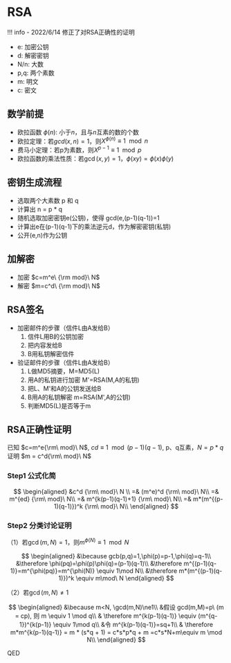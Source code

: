 # RSA

!!! info
    - 2022/6/14 修正了对RSA正确性的证明 
- e: 加密公钥
- d: 解密密钥
- N/n: 大数
- p,q: 两个素数
- m: 明文
- c: 密文

## 数学前提

- 欧拉函数 $\phi(n)$: 小于$n$，且与$n$互素的数的个数
- 欧拉定理：若$gcd(x,n)=1$，则$X^{\phi(n)}\equiv 1\mod n$
- 费马小定理：若p为素数，则$X^{p-1}\equiv 1 \mod p$
- 欧拉函数的乘法性质：若$\gcd(x,y)=1$，$\phi(xy)=\phi(x)\phi(y)$

## 密钥生成流程

- 选取两个大素数 p 和 q
- 计算出 n = p * q
- 随机选取加密密钥e(公钥)，使得 gcd(e,(p-1)(q-1))=1
- 计算出e在(p-1)(q-1)下的乘法逆元d，作为解密密钥(私钥)
- 公开(e,n)作为公钥

## 加解密

- 加密 $c=m^e\ {\rm mod}\ N$
- 解密 $m=c^d\ {\rm mod}\ N$

## RSA签名

- 加密邮件的步骤（信件L由A发给B）
    1. 信件L用B的公钥加密
    2. 把内容发给B
    3. B用私钥解密信件
- 验证邮件的步骤（信件L由A发给B）
    1. L做MD5摘要，M=MD5(L)
    2. 用A的私钥进行加密 M'=RSA(M,A的私钥)
    3. 把L、M'和A的公钥发送给B
    4. B用A的私钥解密 m=RSA(M',A的公钥)
    5. 判断MD5(L)是否等于m

## RSA正确性证明

已知 $c=m^e{\rm\ mod}\ N$, $cd\equiv 1 \mod (p-1)(q-1)$, p、q互素，$N=p*q$
证明 $m = c^d{\rm\ mod}\ N$

### Step1 公式化简

$$
\begin{aligned}
&c^d {\rm\ mod}\ N \\
=& (m^e)^d {\rm\ mod}\ N\\
=& m^{ed} {\rm\ mod}\ N\\
=& m^{k(p-1)(q-1)+1} {\rm\ mod}\ N\\
=& m*(m^{(p-1)(q-1)})^k {\rm\ mod}\ N\\
\end{aligned}
$$

### Step2 分类讨论证明

（1）若$\gcd(m,N)=1$，则$m^{\phi(N)}\equiv 1\mod N$

$$
\begin{aligned}
&\because gcb(p,q)=1,\phi(p)=p-1,\phi(q)=q-1\\
&\therefore \phi(pq)=\phi(p)\phi(q)=(p-1)(q-1)\\
&\therefore m^{(p-1)(q-1)}=m^{\phi(pq)}=m^{\phi(N)} \equiv 1\mod N\\
&\therefore m*(m^{(p-1)(q-1)})^k \equiv m\mod\ N
\end{aligned}
$$

（2）若$\gcd(m,N)\ne 1$

$$
\begin{aligned}
&\because m<N, \gcd(m,N)\ne1\\
&假设 gcd(m,M)=p\ (m = cp), 则 m \equiv 1 \mod q\\
& \therefore m^{k(p-1)(q-1)} \equiv (m^{q-1})^{k(p-1)} \equiv 1\mod q\\
&令 m^{k(p-1)(q-1)}=sq+1\\
& \therefore m*m^{k(p-1)(q-1)} = m * (s*q + 1) = c*s*p*q + m =c*s*N+m\equiv m \mod N\\
\end{aligned}
$$

QED
